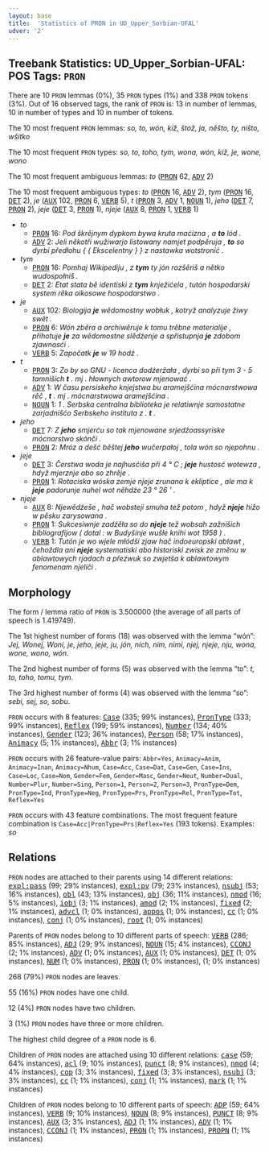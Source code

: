 ```yaml
---
layout: base
title:  'Statistics of PRON in UD_Upper_Sorbian-UFAL'
udver: '2'
---
```


## Treebank Statistics: UD_Upper_Sorbian-UFAL: POS Tags: `PRON`

There are 10 `PRON` lemmas (0%), 35 `PRON` types (1%) and 338 `PRON` tokens (3%).
Out of 16 observed tags, the rank of `PRON` is: 13 in number of lemmas, 10 in number of types and 10 in number of tokens.

The 10 most frequent `PRON` lemmas: <em>so, to, wón, kiž, štož, ja, něšto, ty, ništo, wšitko</em>

The 10 most frequent `PRON` types:  <em>so, to, toho, tym, wona, wón, kiž, je, wone, wono</em>

The 10 most frequent ambiguous lemmas: <em>to</em> (<tt><a href="hsb_ufal-pos-PRON.html">PRON</a></tt> 62, <tt><a href="hsb_ufal-pos-ADV.html">ADV</a></tt> 2)

The 10 most frequent ambiguous types:  <em>to</em> (<tt><a href="hsb_ufal-pos-PRON.html">PRON</a></tt> 16, <tt><a href="hsb_ufal-pos-ADV.html">ADV</a></tt> 2), <em>tym</em> (<tt><a href="hsb_ufal-pos-PRON.html">PRON</a></tt> 16, <tt><a href="hsb_ufal-pos-DET.html">DET</a></tt> 2), <em>je</em> (<tt><a href="hsb_ufal-pos-AUX.html">AUX</a></tt> 102, <tt><a href="hsb_ufal-pos-PRON.html">PRON</a></tt> 6, <tt><a href="hsb_ufal-pos-VERB.html">VERB</a></tt> 5), <em>t</em> (<tt><a href="hsb_ufal-pos-PRON.html">PRON</a></tt> 3, <tt><a href="hsb_ufal-pos-ADV.html">ADV</a></tt> 1, <tt><a href="hsb_ufal-pos-NOUN.html">NOUN</a></tt> 1), <em>jeho</em> (<tt><a href="hsb_ufal-pos-DET.html">DET</a></tt> 7, <tt><a href="hsb_ufal-pos-PRON.html">PRON</a></tt> 2), <em>jeje</em> (<tt><a href="hsb_ufal-pos-DET.html">DET</a></tt> 3, <tt><a href="hsb_ufal-pos-PRON.html">PRON</a></tt> 1), <em>njeje</em> (<tt><a href="hsb_ufal-pos-AUX.html">AUX</a></tt> 8, <tt><a href="hsb_ufal-pos-PRON.html">PRON</a></tt> 1, <tt><a href="hsb_ufal-pos-VERB.html">VERB</a></tt> 1)


* <em>to</em>
  * <tt><a href="hsb_ufal-pos-PRON.html">PRON</a></tt> 16: <em>Pod škrějnym dypkom bywa kruta maćizna , a <b>to</b> lód .</em>
  * <tt><a href="hsb_ufal-pos-ADV.html">ADV</a></tt> 2: <em>Jeli někotři wužiwarjo listowany namjet podpěruja , <b>to</b> so dyrbi předłohu { { Ekscelentny } } z nastawka wotstronić .</em>
* <em>tym</em>
  * <tt><a href="hsb_ufal-pos-PRON.html">PRON</a></tt> 16: <em>Pomhaj Wikipediju , z <b>tym</b> ty jón rozšěriš a nětko wudospołniš .</em>
  * <tt><a href="hsb_ufal-pos-DET.html">DET</a></tt> 2: <em>Etat stata bě identiski z <b>tym</b> knježićela , tutón hospodarski system rěka oikosowe hospodarstwo .</em>
* <em>je</em>
  * <tt><a href="hsb_ufal-pos-AUX.html">AUX</a></tt> 102: <em>Biologija <b>je</b> wědomostny wobłuk , kotryž analyzuje žiwy swět .</em>
  * <tt><a href="hsb_ufal-pos-PRON.html">PRON</a></tt> 6: <em>Wón zběra a archiwěruje k tomu trěbne materialije , přihotuje <b>je</b> za wědomostne slědźenje a spřistupnja <b>je</b> zdobom zjawnosći .</em>
  * <tt><a href="hsb_ufal-pos-VERB.html">VERB</a></tt> 5: <em>Započatk <b>je</b> w 19 hodź .</em>
* <em>t</em>
  * <tt><a href="hsb_ufal-pos-PRON.html">PRON</a></tt> 3: <em>Zo by so GNU - licenca dodźeržała , dyrbi so při tym 3 - 5 tamnišich <b>t</b> . mj . hłownych awtorow mjenować .</em>
  * <tt><a href="hsb_ufal-pos-ADV.html">ADV</a></tt> 1: <em>W času persiskeho knjejstwa bu aramejšćina mócnarstwowa rěč , <b>t</b> . mj . mócnarstwowa aramejšćina .</em>
  * <tt><a href="hsb_ufal-pos-NOUN.html">NOUN</a></tt> 1: <em>1 . Serbska centralna biblioteka je relatiwnje samostatne zarjadnišćo Serbskeho instituta z . <b>t</b> .</em>
* <em>jeho</em>
  * <tt><a href="hsb_ufal-pos-DET.html">DET</a></tt> 7: <em>Z <b>jeho</b> smjerću so tak mjenowane srjedźoassyriske mócnarstwo skónči .</em>
  * <tt><a href="hsb_ufal-pos-PRON.html">PRON</a></tt> 2: <em>Mróz a dešć běštej <b>jeho</b> wučerpałoj , tola wón so njepohnu .</em>
* <em>jeje</em>
  * <tt><a href="hsb_ufal-pos-DET.html">DET</a></tt> 3: <em>Čerstwa woda je najhusćiša při 4 ° C ; <b>jeje</b> hustosć wotewza , hdyž mjerznje abo so zhrěje .</em>
  * <tt><a href="hsb_ufal-pos-PRON.html">PRON</a></tt> 1: <em>Rotaciska wóska zemje njeje zrunana k ekliptice , ale ma k <b>jeje</b> padorunje nuhel wot něhdźe 23 ° 26 ' .</em>
* <em>njeje</em>
  * <tt><a href="hsb_ufal-pos-AUX.html">AUX</a></tt> 8: <em>Njewědźeše , hač wobsteji smuha tež potom , hdyž <b>njeje</b> hižo w pěsku zarysowana .</em>
  * <tt><a href="hsb_ufal-pos-PRON.html">PRON</a></tt> 1: <em>Sukcesiwnje zadźěła so do <b>njeje</b> tež wobsah zažnišich bibliografijow ( dotal : w Budyšinje wušłe knihi wot 1958 ) .</em>
  * <tt><a href="hsb_ufal-pos-VERB.html">VERB</a></tt> 1: <em>Tutón je wo wjele młódši zjaw hač indoeuropski ablawt , čehoždla ani <b>njeje</b> systematiski abo historiski zwisk ze změnu w ablawtowych rjadach a přezwuk so zwjetša k ablawtowym fenomenam njeliči .</em>

## Morphology

The form / lemma ratio of `PRON` is 3.500000 (the average of all parts of speech is 1.419749).

The 1st highest number of forms (18) was observed with the lemma “wón”: <em>Jej, Wonej, Woni, je, jeho, jeje, ju, jón, nich, nim, nimi, njej, njeje, nju, wona, wone, wono, wón</em>.

The 2nd highest number of forms (5) was observed with the lemma “to”: <em>t, to, toho, tomu, tym</em>.

The 3rd highest number of forms (4) was observed with the lemma “so”: <em>sebi, sej, so, sobu</em>.

`PRON` occurs with 8 features: <tt><a href="hsb_ufal-feat-Case.html">Case</a></tt> (335; 99% instances), <tt><a href="hsb_ufal-feat-PronType.html">PronType</a></tt> (333; 99% instances), <tt><a href="hsb_ufal-feat-Reflex.html">Reflex</a></tt> (199; 59% instances), <tt><a href="hsb_ufal-feat-Number.html">Number</a></tt> (134; 40% instances), <tt><a href="hsb_ufal-feat-Gender.html">Gender</a></tt> (123; 36% instances), <tt><a href="hsb_ufal-feat-Person.html">Person</a></tt> (58; 17% instances), <tt><a href="hsb_ufal-feat-Animacy.html">Animacy</a></tt> (5; 1% instances), <tt><a href="hsb_ufal-feat-Abbr.html">Abbr</a></tt> (3; 1% instances)

`PRON` occurs with 26 feature-value pairs: `Abbr=Yes`, `Animacy=Anim`, `Animacy=Inan`, `Animacy=Nhum`, `Case=Acc`, `Case=Dat`, `Case=Gen`, `Case=Ins`, `Case=Loc`, `Case=Nom`, `Gender=Fem`, `Gender=Masc`, `Gender=Neut`, `Number=Dual`, `Number=Plur`, `Number=Sing`, `Person=1`, `Person=2`, `Person=3`, `PronType=Dem`, `PronType=Ind`, `PronType=Neg`, `PronType=Prs`, `PronType=Rel`, `PronType=Tot`, `Reflex=Yes`

`PRON` occurs with 43 feature combinations.
The most frequent feature combination is `Case=Acc|PronType=Prs|Reflex=Yes` (193 tokens).
Examples: <em>so</em>


## Relations

`PRON` nodes are attached to their parents using 14 different relations: <tt><a href="hsb_ufal-dep-expl-pass.html">expl:pass</a></tt> (99; 29% instances), <tt><a href="hsb_ufal-dep-expl-pv.html">expl:pv</a></tt> (79; 23% instances), <tt><a href="hsb_ufal-dep-nsubj.html">nsubj</a></tt> (53; 16% instances), <tt><a href="hsb_ufal-dep-obl.html">obl</a></tt> (43; 13% instances), <tt><a href="hsb_ufal-dep-obj.html">obj</a></tt> (36; 11% instances), <tt><a href="hsb_ufal-dep-nmod.html">nmod</a></tt> (16; 5% instances), <tt><a href="hsb_ufal-dep-iobj.html">iobj</a></tt> (3; 1% instances), <tt><a href="hsb_ufal-dep-amod.html">amod</a></tt> (2; 1% instances), <tt><a href="hsb_ufal-dep-fixed.html">fixed</a></tt> (2; 1% instances), <tt><a href="hsb_ufal-dep-advcl.html">advcl</a></tt> (1; 0% instances), <tt><a href="hsb_ufal-dep-appos.html">appos</a></tt> (1; 0% instances), <tt><a href="hsb_ufal-dep-cc.html">cc</a></tt> (1; 0% instances), <tt><a href="hsb_ufal-dep-conj.html">conj</a></tt> (1; 0% instances), <tt><a href="hsb_ufal-dep-root.html">root</a></tt> (1; 0% instances)

Parents of `PRON` nodes belong to 10 different parts of speech: <tt><a href="hsb_ufal-pos-VERB.html">VERB</a></tt> (286; 85% instances), <tt><a href="hsb_ufal-pos-ADJ.html">ADJ</a></tt> (29; 9% instances), <tt><a href="hsb_ufal-pos-NOUN.html">NOUN</a></tt> (15; 4% instances), <tt><a href="hsb_ufal-pos-CCONJ.html">CCONJ</a></tt> (2; 1% instances), <tt><a href="hsb_ufal-pos-ADV.html">ADV</a></tt> (1; 0% instances), <tt><a href="hsb_ufal-pos-AUX.html">AUX</a></tt> (1; 0% instances), <tt><a href="hsb_ufal-pos-DET.html">DET</a></tt> (1; 0% instances), <tt><a href="hsb_ufal-pos-NUM.html">NUM</a></tt> (1; 0% instances), <tt><a href="hsb_ufal-pos-PRON.html">PRON</a></tt> (1; 0% instances),  (1; 0% instances)

268 (79%) `PRON` nodes are leaves.

55 (16%) `PRON` nodes have one child.

12 (4%) `PRON` nodes have two children.

3 (1%) `PRON` nodes have three or more children.

The highest child degree of a `PRON` node is 6.

Children of `PRON` nodes are attached using 10 different relations: <tt><a href="hsb_ufal-dep-case.html">case</a></tt> (59; 64% instances), <tt><a href="hsb_ufal-dep-acl.html">acl</a></tt> (9; 10% instances), <tt><a href="hsb_ufal-dep-punct.html">punct</a></tt> (8; 9% instances), <tt><a href="hsb_ufal-dep-nmod.html">nmod</a></tt> (4; 4% instances), <tt><a href="hsb_ufal-dep-cop.html">cop</a></tt> (3; 3% instances), <tt><a href="hsb_ufal-dep-fixed.html">fixed</a></tt> (3; 3% instances), <tt><a href="hsb_ufal-dep-nsubj.html">nsubj</a></tt> (3; 3% instances), <tt><a href="hsb_ufal-dep-cc.html">cc</a></tt> (1; 1% instances), <tt><a href="hsb_ufal-dep-conj.html">conj</a></tt> (1; 1% instances), <tt><a href="hsb_ufal-dep-mark.html">mark</a></tt> (1; 1% instances)

Children of `PRON` nodes belong to 10 different parts of speech: <tt><a href="hsb_ufal-pos-ADP.html">ADP</a></tt> (59; 64% instances), <tt><a href="hsb_ufal-pos-VERB.html">VERB</a></tt> (9; 10% instances), <tt><a href="hsb_ufal-pos-NOUN.html">NOUN</a></tt> (8; 9% instances), <tt><a href="hsb_ufal-pos-PUNCT.html">PUNCT</a></tt> (8; 9% instances), <tt><a href="hsb_ufal-pos-AUX.html">AUX</a></tt> (3; 3% instances), <tt><a href="hsb_ufal-pos-ADJ.html">ADJ</a></tt> (1; 1% instances), <tt><a href="hsb_ufal-pos-ADV.html">ADV</a></tt> (1; 1% instances), <tt><a href="hsb_ufal-pos-CCONJ.html">CCONJ</a></tt> (1; 1% instances), <tt><a href="hsb_ufal-pos-PRON.html">PRON</a></tt> (1; 1% instances), <tt><a href="hsb_ufal-pos-PROPN.html">PROPN</a></tt> (1; 1% instances)


